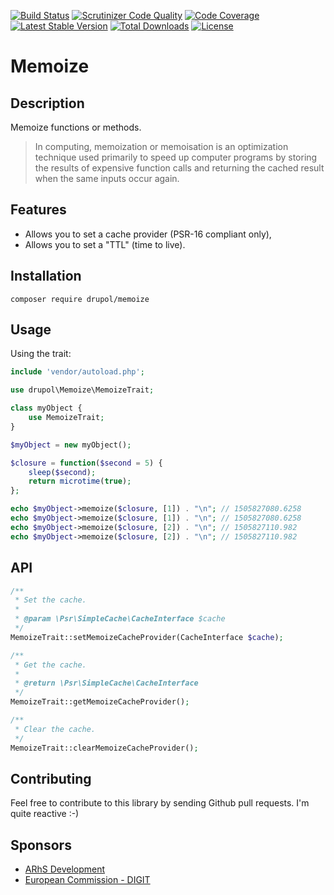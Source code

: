[![Build Status](https://www.travis-ci.org/drupol/memoize.svg?branch=master)](https://www.travis-ci.org/drupol/memoize)
[![Scrutinizer Code Quality](https://scrutinizer-ci.com/g/drupol/memoize/badges/quality-score.png?b=master)](https://scrutinizer-ci.com/g/drupol/memoize/?branch=master)
[![Code Coverage](https://scrutinizer-ci.com/g/drupol/memoize/badges/coverage.png?b=master)](https://scrutinizer-ci.com/g/drupol/memoize/?branch=master)
[![Latest Stable Version](https://poser.pugx.org/drupol/memoize/v/stable)](https://packagist.org/packages/drupol/memoize)
[![Total Downloads](https://poser.pugx.org/drupol/memoize/downloads)](https://packagist.org/packages/drupol/memoize)
[![License](https://poser.pugx.org/drupol/memoize/license)](https://packagist.org/packages/drupol/memoize)

# Memoize

## Description

Memoize functions or methods.

> In computing, memoization or memoisation is an optimization technique used primarily to speed up computer programs by storing the results of expensive function calls and returning the cached result when the same inputs occur again.

## Features

* Allows you to set a cache provider (PSR-16 compliant only),
* Allows you to set a "TTL" (time to live).

## Installation

`composer require drupol/memoize`

## Usage

Using the trait:

```php
include 'vendor/autoload.php';

use drupol\Memoize\MemoizeTrait;

class myObject {
    use MemoizeTrait;
}

$myObject = new myObject();

$closure = function($second = 5) {
    sleep($second);
    return microtime(true);
};

echo $myObject->memoize($closure, [1]) . "\n"; // 1505827080.6258
echo $myObject->memoize($closure, [1]) . "\n"; // 1505827080.6258
echo $myObject->memoize($closure, [2]) . "\n"; // 1505827110.982
echo $myObject->memoize($closure, [2]) . "\n"; // 1505827110.982
```

## API

```php
/**
 * Set the cache.
 *
 * @param \Psr\SimpleCache\CacheInterface $cache
 */
MemoizeTrait::setMemoizeCacheProvider(CacheInterface $cache);
```

```php
/**
 * Get the cache.
 *
 * @return \Psr\SimpleCache\CacheInterface
 */
MemoizeTrait::getMemoizeCacheProvider();
```

```php
/**
 * Clear the cache.
 */
MemoizeTrait::clearMemoizeCacheProvider();
```

## Contributing

Feel free to contribute to this library by sending Github pull requests. I'm quite reactive :-)

## Sponsors

* [ARhS Development](https://www.arhs-group.com)
* [European Commission - DIGIT](https://github.com/ec-europa)
